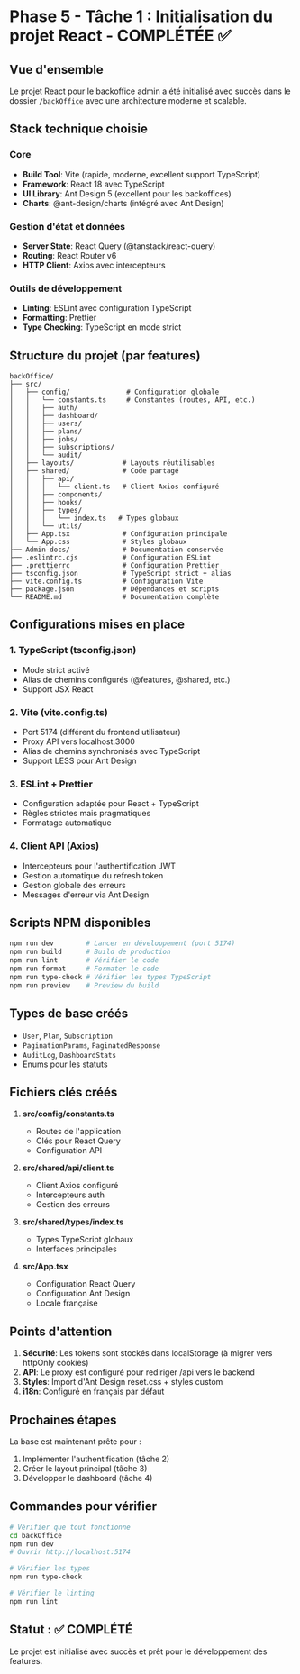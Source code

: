 # Phase 5 - Tâche 1 : Initialisation du projet React - COMPLÉTÉE ✅

## Vue d'ensemble

Le projet React pour le backoffice admin a été initialisé avec succès dans le dossier `/backOffice` avec une architecture moderne et scalable.

## Stack technique choisie

### Core
- **Build Tool**: Vite (rapide, moderne, excellent support TypeScript)
- **Framework**: React 18 avec TypeScript
- **UI Library**: Ant Design 5 (excellent pour les backoffices)
- **Charts**: @ant-design/charts (intégré avec Ant Design)

### Gestion d'état et données
- **Server State**: React Query (@tanstack/react-query)
- **Routing**: React Router v6
- **HTTP Client**: Axios avec intercepteurs

### Outils de développement
- **Linting**: ESLint avec configuration TypeScript
- **Formatting**: Prettier
- **Type Checking**: TypeScript en mode strict

## Structure du projet (par features)

```
backOffice/
├── src/
│   ├── config/              # Configuration globale
│   │   └── constants.ts     # Constantes (routes, API, etc.)
│   │   ├── auth/           
│   │   ├── dashboard/      
│   │   ├── users/          
│   │   ├── plans/          
│   │   ├── jobs/           
│   │   ├── subscriptions/  
│   │   └── audit/          
│   ├── layouts/            # Layouts réutilisables
│   ├── shared/             # Code partagé
│   │   ├── api/           
│   │   │   └── client.ts   # Client Axios configuré
│   │   ├── components/    
│   │   ├── hooks/         
│   │   ├── types/         
│   │   │   └── index.ts   # Types globaux
│   │   └── utils/         
│   ├── App.tsx             # Configuration principale
│   └── App.css             # Styles globaux
├── Admin-docs/             # Documentation conservée
├── .eslintrc.cjs           # Configuration ESLint
├── .prettierrc             # Configuration Prettier
├── tsconfig.json           # TypeScript strict + alias
├── vite.config.ts          # Configuration Vite
├── package.json            # Dépendances et scripts
└── README.md               # Documentation complète
```

## Configurations mises en place

### 1. TypeScript (tsconfig.json)
- Mode strict activé
- Alias de chemins configurés (@features, @shared, etc.)
- Support JSX React

### 2. Vite (vite.config.ts)
- Port 5174 (différent du frontend utilisateur)
- Proxy API vers localhost:3000
- Alias de chemins synchronisés avec TypeScript
- Support LESS pour Ant Design

### 3. ESLint + Prettier
- Configuration adaptée pour React + TypeScript
- Règles strictes mais pragmatiques
- Formatage automatique

### 4. Client API (Axios)
- Intercepteurs pour l'authentification JWT
- Gestion automatique du refresh token
- Gestion globale des erreurs
- Messages d'erreur via Ant Design

## Scripts NPM disponibles

```bash
npm run dev        # Lancer en développement (port 5174)
npm run build      # Build de production
npm run lint       # Vérifier le code
npm run format     # Formater le code
npm run type-check # Vérifier les types TypeScript
npm run preview    # Preview du build
```

## Types de base créés

- `User`, `Plan`, `Subscription`
- `PaginationParams`, `PaginatedResponse`
- `AuditLog`, `DashboardStats`
- Enums pour les statuts

## Fichiers clés créés

1. **src/config/constants.ts**
   - Routes de l'application
   - Clés pour React Query
   - Configuration API

2. **src/shared/api/client.ts**
   - Client Axios configuré
   - Intercepteurs auth
   - Gestion des erreurs

3. **src/shared/types/index.ts**
   - Types TypeScript globaux
   - Interfaces principales

4. **src/App.tsx**
   - Configuration React Query
   - Configuration Ant Design
   - Locale française

## Points d'attention

1. **Sécurité**: Les tokens sont stockés dans localStorage (à migrer vers httpOnly cookies)
2. **API**: Le proxy est configuré pour rediriger /api vers le backend
3. **Styles**: Import d'Ant Design reset.css + styles custom
4. **i18n**: Configuré en français par défaut

## Prochaines étapes

La base est maintenant prête pour :
1. Implémenter l'authentification (tâche 2)
2. Créer le layout principal (tâche 3)
3. Développer le dashboard (tâche 4)

## Commandes pour vérifier

```bash
# Vérifier que tout fonctionne
cd backOffice
npm run dev
# Ouvrir http://localhost:5174

# Vérifier les types
npm run type-check

# Vérifier le linting
npm run lint
```

## Statut : ✅ COMPLÉTÉ

Le projet est initialisé avec succès et prêt pour le développement des features. 